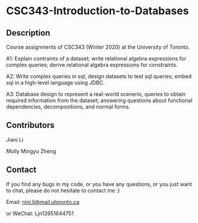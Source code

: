 # CSC343-Introduction-to-Databases
## Description
Course assignments of CSC343 (Winter 2020) at the University of Toronto.

A1: Explain contraints of a dataset; write relational algebra expressions for complex queries; derive relational algebra expressions for constraints.

A2: Write complex queries in sql, design datasets to test sql queries; embed sql in a high-level language using JDBC.

A3: Database design to represent a real-world scenerio, queries to obtain required information from the dataset; answering questions about functional dependencies, decompositions, and normal forms.

## Contributors
Jiani Li

Molly Mingyu Zheng

## Contact
If you find any bugs in my code, or you have any questions, or you just want to chat, please do not hesitate to contact me :)

Email: nini.li@mail.utoronto.ca

or WeChat: Ljn13951644751
